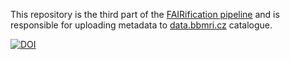 This repository is the third part of the [FAIRification pipeline](https://github.com/BBMRI-cz/NGS-data-FAIRification) and is responsible for uploading metadata to [data.bbmri.cz](https://data.bbmri.cz/) catalogue.

[![DOI](https://zenodo.org/badge/836272240.svg)](https://doi.org/10.5281/zenodo.14236862)
